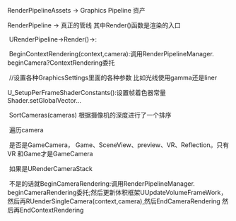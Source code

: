 RenderPipelineAssets   -> Graphics Pipeline 资产

RenderPipeline -> 真正的管线   其中Render()函数是渲染的入口 

​		URenderPipeline->Render()->:

​		BeginContextRendering(context,camera):调用RenderPipelineManager. beginCamera?ContextRendering委托

​		//设置各种GraphicsSettings里面的各种参数  比如光线使用gamma还是liner

​		U_SetupPerFrameShaderConstants():设置帧着色器常量Shader.setGlobalVector...

​		SortCameras(cameras) 根据摄像机的深度进行了一个排序

​		遍历camera

​				是否是GameCamera， Game、SceneView、preview、VR、Reflection。只有VR 和Game才是GameCamera

​						如果是URenderCameraStack

​						不是的话就BeginCameraRendering:调用RenderPipelineManager. beginCameraRendering委托;然后更新体积框架UUpdateVolumeFrameWork，然后再RUenderSingleCamera(context,camera),然后EndCameraRendering 然后再EndContextRendering

​		